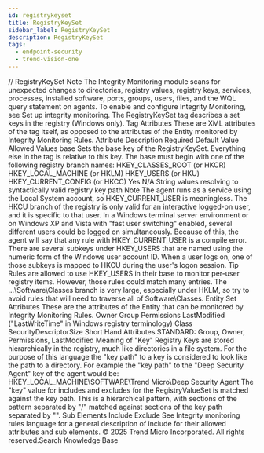 ```yaml
---
id: registrykeyset
title: RegistryKeySet
sidebar_label: RegistryKeySet
description: RegistryKeySet
tags:
  - endpoint-security
  - trend-vision-one
---
```


/*<![CDATA[*/ $('#title').html($('meta[name=map-description]').attr('content')); /*]]>*/ RegistryKeySet Note The Integrity Monitoring module scans for unexpected changes to directories, registry values, registry keys, services, processes, installed software, ports, groups, users, files, and the WQL query statement on agents. To enable and configure Integrity Monitoring, see Set up integrity monitoring. The RegistryKeySet tag describes a set keys in the registry (Windows only). Tag Attributes These are XML attributes of the tag itself, as opposed to the attributes of the Entity monitored by Integrity Monitoring Rules. Attribute Description Required Default Value Allowed Values base Sets the base key of the RegistryKeySet. Everything else in the tag is relative to this key. The base must begin with one of the following registry branch names: HKEY_CLASSES_ROOT (or HKCR) HKEY_LOCAL_MACHINE (or HKLM) HKEY_USERS (or HKU) HKEY_CURRENT_CONFIG (or HKCC) Yes N/A String values resolving to syntactically valid registry key path Note The agent runs as a service using the Local System account, so HKEY_CURRENT_USER is meaningless. The HKCU branch of the registry is only valid for an interactive logged-on user, and it is specific to that user. In a Windows terminal server environment or on Windows XP and Vista with "fast user switching" enabled, several different users could be logged on simultaneously. Because of this, the agent will say that any rule with HKEY_CURRENT_USER is a compile error. There are several subkeys under HKEY_USERS that are named using the numeric form of the Windows user account ID. When a user logs on, one of those subkeys is mapped to HKCU during the user's logon session. Tip Rules are allowed to use HKEY_USERS in their base to monitor per-user registry items. However, those rules could match many entries. The ...\Software\Classes branch is very large, especially under HKLM, so try to avoid rules that will need to traverse all of Software\Classes. Entity Set Attributes These are the attributes of the Entity that can be monitored by Integrity Monitoring Rules. Owner Group Permissions LastModified ("LastWriteTime" in Windows registry terminology) Class SecurityDescriptorSize Short Hand Attributes STANDARD: Group, Owner, Permissions, LastModified Meaning of "Key" Registry Keys are stored hierarchically in the registry, much like directories in a file system. For the purpose of this language the "key path" to a key is considered to look like the path to a directory. For example the "key path" to the "Deep Security Agent" key of the agent would be: HKEY_LOCAL_MACHINE\SOFTWARE\Trend Micro\Deep Security Agent The "key" value for includes and excludes for the RegistryValueSet is matched against the key path. This is a hierarchical pattern, with sections of the pattern separated by "/" matched against sections of the key path separated by "". Sub Elements Include Exclude See Integrity monitoring rules language for a general description of include for their allowed attributes and sub elements. © 2025 Trend Micro Incorporated. All rights reserved.Search Knowledge Base